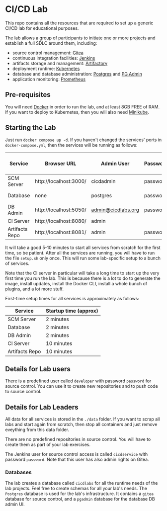 # CI/CD Lab

This repo contains all the resources that are required to set up a generic CI/CD lab for educational purposes.

The lab allows a group of participants to initiate one or more projects and establish a full SDLC around them, including:

- source control management: [Gitea](https://github.com/go-gitea/gitea)
- continuous integration facilities: [Jenkins](https://jenkins.io)
- artifacts storage and management: [Artifactory](https://jfrog.com/artifactory/)
- deployment runtime: [Kubernetes](https://kubernetes.io/)
- database and database administration: [Postgres]() and [PG Admin]()
- application monitoring: [Prometheus](https://prometheus.io/)

## Pre-requisites

You will need [Docker](https://www.docker.io/) in order to run the lab, and at least 8GB FREE of RAM.
If you want to deploy to Kubernetes, then you will also need [Minikube](https://minikube.sigs.k8s.io/docs/).

## Starting the Lab

Just run `docker compose up -d`. If you haven't changed the services' ports in `docker-compose.yml`, then the services will be running as follows:

|Service             |Browser URL              |Admin User             |Password    |Startup time (approx)|
|--------------------|-------------------------|-----------------------|------------|---------------------|
|SCM Server          |http://localhost:3000/   |cicdadmin              |password    |2 minutes            |
|Database            |none                     |postgres               |password    |2 minutes            |
|DB Admin            |http://localhost:5050/   |admin@cicdlabs.org     |password    |
|CI Server           |http://localhost:8080/   |admin                  |            |
|Artifacts Repo      |http://localhost:8081/   |admin                  |password    |


It will take a good 5-10 minutes to start all services from scratch for the first time, so be patient. After all the services are running, you
will have to run the file `setup.sh` only once. This will run some lab-specific setup to a bunch of services.

Note that the CI server in particular will take a long time to start up the very first time you run the lab. This is because there is a lot to do to generate
the image, install updates, install the Docker CLI, install a whole bunch of plugins, and a lot more stuff.

First-time setup times for all services is approximately as follows:

|Service             |Startup time (approx)|
|--------------------|---------------------|
|SCM Server          |2 minutes            |
|Database            |2 minutes            |
|DB Admin            |2 minutes            |
|CI Server           |10 minutes           |
|Artifacts Repo      |10 minutes           |


## Details for Lab users

There is a predefined user called `developer` with password `password` for source control. You can use it to create new repositories and to push
code to source control.

## Details for Lab Leaders

All data for all services is stored in the `./data` folder. If you want to scrap all labs and start again from scratch,
then stop all containers and just remove eveything from this data folder.

There are no predefined repositories in source control. You will have to create them as part of your lab exercises.

The Jenkins user for source control access is called `cicdservice` with password `password`. Note that this user has also admin rights on Gitea.

### Databases

The lab creates a database called `cicdlabs` for all the runtime needs of the lab projects. Feel free to create schemas for all your lab's needs.
The `Postgres` database is used for the lab's infrastructure. It contains a `gitea` database for source control, and a `pgadmin` database for
the database DB admin UI.

